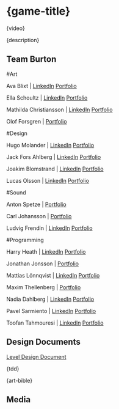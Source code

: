# {game-title}

{video}

{description}

## Team Burton

#Art

Ava Blixt | [LinkedIn](https://www.linkedin.com/in/ava-blixt-6830aa195/) [Portfolio]()

Ella Schoultz | [LinkedIn](https://www.linkedin.com/in/ella-schoultz/) [Portfolio]()

Mathilda Christiansson | [LinkedIn](https://www.linkedin.com/in/mathilda-christiansson-107048220/) [Portfolio]()

Olof Forsgren | [Portfolio]()



#Design

Hugo Molander | [LinkedIn](https://www.linkedin.com/in/-hugo-molander/) [Portfolio]()

Jack Fors Ahlberg | [LinkedIn](https://www.linkedin.com/in/jack-fors-ahlberg-9a8657221/) [Portfolio]()

Joakim Blomstrand | [LinkedIn](https://www.linkedin.com/in/joakim-blomstrand-218417227/) [Portfolio]()

Lucas Olsson | [LinkedIn](https://www.linkedin.com/in/lucasolsson/) [Portfolio]()


#Sound

Anton Spetze | [Portfolio]()

Carl Johansson | [Portfolio]()

Ludvig Frendin | [LinkedIn](https://www.linkedin.com/in/ludvig-frendin-10b5b023a/) [Portfolio]()


#Programming

Harry Heath | [LinkedIn](https://www.linkedin.com/in/hmtheath/) [Portfolio]()

Jonathan Jonsson | [Portfolio]()

Mattias Lönnqvist | [LinkedIn](linkedin.com/in/mattias-lönnqvist-a12929230/) [Portfolio]()

Maxim Thellenberg | [Portfolio]()

Nadia Dahlberg | [LinkedIn]() [Portfolio](https://www.linkedin.com/in/nadia-dahlberg-681663237/)

Pavel Sarmiento | [LinkedIn](https://www.linkedin.com/in/pavel-sarmiento-5483661a3/) [Portfolio]()

Toofan Tahmouresi | [LinkedIn](https://www.linkedin.com/in/toofantah/) [Portfolio]()




## Design Documents

[Level Design Document](https://docs.google.com/document/d/175BH6Gn55kEokYSTSJycJg5dB4U4uDsKR7SMqzGB4cQ/)

{tdd}

{art-bible}

## Media
